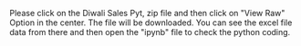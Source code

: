 Please click on the Diwali Sales Pyt, zip file and then click on "View Raw" Option in the center.
The file will be downloaded.
You can see the excel file data from there and then open the "ipynb" file to check the python coding.
